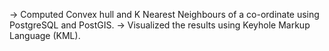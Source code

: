 -> Computed Convex hull and K Nearest Neighbours of a co-ordinate using PostgreSQL and PostGIS.
-> Visualized the results using Keyhole Markup Language (KML). 
